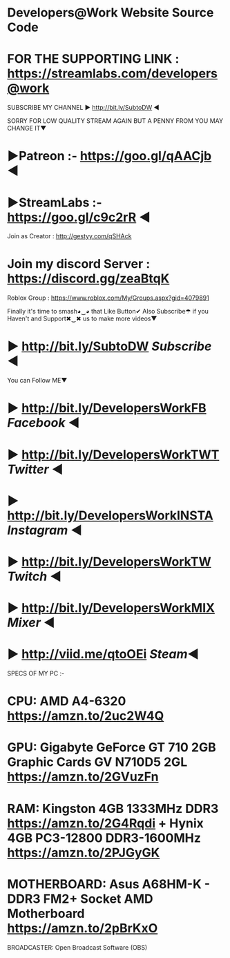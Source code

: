 
# Developers@Work Website Source Code

# FOR THE SUPPORTING LINK : https://streamlabs.com/developers@work 
SUBSCRIBE MY CHANNEL ► http://bit.ly/SubtoDW ◄

SORRY FOR LOW QUALITY STREAM AGAIN BUT A PENNY FROM YOU MAY CHANGE IT▼
# ►Patreon :- https://goo.gl/qAACjb ◄
# ►StreamLabs :- https://goo.gl/c9c2rR ◄

Join as Creator : http://gestyy.com/qSHAck
# Join my discord Server : https://discord.gg/zeaBtqK
Roblox Group : https://www.roblox.com/My/Groups.aspx?gid=4079891

Finally it's time to smash◕‿◕ that Like Button✔
Also Subscribe☂ if you Haven't and Support✖‿✖ us to make more videos▼
# ► http://bit.ly/SubtoDW *Subscribe* ◄
You can Follow ME▼
# ► http://bit.ly/DevelopersWorkFB *Facebook* ◄
# ► http://bit.ly/DevelopersWorkTWT *Twitter* ◄
# ► http://bit.ly/DevelopersWorkINSTA *Instagram* ◄
# ► http://bit.ly/DevelopersWorkTW *Twitch* ◄
# ► http://bit.ly/DevelopersWorkMIX *Mixer* ◄
# ► http://viid.me/qtoOEi *Steam*◄

SPECS OF MY PC :-
# CPU: AMD A4-6320 https://amzn.to/2uc2W4Q
# GPU: Gigabyte GeForce GT 710 2GB Graphic Cards GV N710D5 2GL https://amzn.to/2GVuzFn
# RAM: Kingston 4GB 1333MHz DDR3 https://amzn.to/2G4Rqdi + Hynix 4GB PC3-12800 DDR3-1600MHz https://amzn.to/2PJGyGK
# MOTHERBOARD: Asus A68HM-K - DDR3 FM2+ Socket AMD Motherboard  https://amzn.to/2pBrKxO
BROADCASTER: Open Broadcast Software (OBS)
